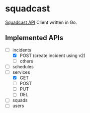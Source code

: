 # squadcast

[Squadcast API](https://apidocs.squadcast.com) Client written in Go.

## Implemented APIs
- [ ] incidents
  - [x] POST (create incident using v2)
  - [ ] others
- [ ] schedules
- [ ] services
  - [x] GET
  - [ ] POST
  - [ ] PUT
  - [ ] DEL
- [ ] squads
- [ ] users
